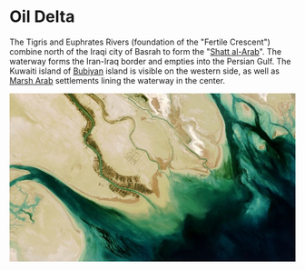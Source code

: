 # Oil Delta

The Tigris and Euphrates Rivers (foundation of the "Fertile Crescent") combine north of the Iraqi city of Basrah to form the "[Shatt al-Arab](http://en.wikipedia.org/wiki/Shatt_al-Arab)". The waterway forms the Iran-Iraq border and empties into the Persian Gulf. The Kuwaiti island of [Bubiyan](http://en.wikipedia.org/wiki/Bubiyan_Island) island is visible on the western side, as well as [Marsh Arab](http://en.wikipedia.org/wiki/Marsh_Arabs) settlements lining the waterway in the center.

![Oil Delta](screenshot.jpg)
